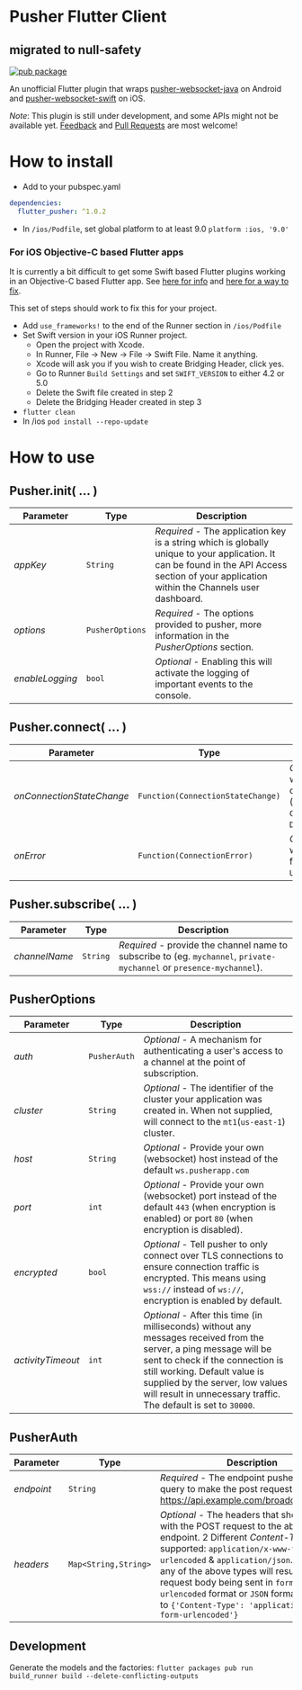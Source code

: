 # Pusher Flutter Client
## migrated to null-safety
[![pub package](https://img.shields.io/pub/v/flutter_pusher.svg)](https://pub.dartlang.org/packages/flutter_pusher)

An unofficial Flutter plugin that wraps [pusher-websocket-java](https://github.com/pusher/pusher-websocket-java) on Android and [pusher-websocket-swift](https://github.com/pusher/pusher-websocket-swift) on iOS.

*Note*: This plugin is still under development, and some APIs might not be available yet. [Feedback](https://github.com/ninjasolutions/flutter_pusher/issues) and [Pull Requests](https://github.com/ninjasolutions/flutter_pusher/pulls) are most welcome!

# How to install
* Add to your pubspec.yaml

```yaml
dependencies:
  flutter_pusher: ^1.0.2
```

* In `/ios/Podfile`, set global platform to at least 9.0
`platform :ios, '9.0'`

### For iOS Objective-C based Flutter apps
It is currently a bit difficult to get some Swift based Flutter plugins working in an Objective-C based Flutter app. See [here for info](https://github.com/flutter/flutter/issues/25676) and [here for a way to fix](https://github.com/fayeed/flutter_freshchat/issues/9#issuecomment-514329934).

This set of steps should work to fix this for your project.
* Add `use_frameworks!` to the end of the Runner section in `/ios/Podfile`
* Set Swift version in your iOS Runner project.
    * Open the project with Xcode.
    * In Runner, File -> New -> File -> Swift File. Name it anything.
    * Xcode will ask you if you wish to create Bridging Header, click yes.
    * Go to Runner `Build Settings` and set `SWIFT_VERSION` to either 4.2 or 5.0
    * Delete the Swift file created in step 2
    * Delete the Bridging Header created in step 3
* `flutter clean`
* In /ios `pod install --repo-update`

# How to use
## Pusher.init( ... )
|Parameter      |Type           |Description		 |
|---------------|---------------|--------------------|
|*appKey*       |`String`       |*Required* - The application key is a string which is globally unique to your application. It can be found in the API Access section of your application within the Channels user dashboard.|
|*options*      |`PusherOptions`|*Required* - The options provided to pusher, more information in the *PusherOptions* section.|
|*enableLogging*|`bool`         |*Optional* - Enabling this will activate the logging of important events to the console.|


## Pusher.connect( ... )
|Parameter                |Type                             |Description		|
|-------------------------|---------------------------------|-------------------|
|*onConnectionStateChange*|`Function(ConnectionStateChange)`|*Optional* - Callback when the state of the connection changes (eg. `CONNECTING`, `CONNECTED`, `DISCONNECTED`, ... ).|
|*onError*                |`Function(ConnectionError)`      |*Optional* - Callback when the connection fires an error (eg. `UnauthorizedException`).|

## Pusher.subscribe( ... )
|Parameter    |Type    |Description		   |
|-------------|--------|-------------------|
|*channelName*|`String`|*Required* - provide the channel name to subscribe to (eg. `mychannel`, `private-mychannel` or `presence-mychannel`).|

## PusherOptions
|Parameter        |Type         |Description		|
|-----------------|-------------|-------------------|
|*auth*			  |`PusherAuth` |*Optional* - A mechanism for authenticating a user's access to a channel at the point of subscription.|
|*cluster*        |`String`     |*Optional* - The identifier of the cluster your application was created in. When not supplied, will connect to the `mt1`(`us-east-1`) cluster.|
|*host*           |`String`     |*Optional* - Provide your own (websocket) host instead of the default `ws.pusherapp.com`|
|*port*           |`int`        |*Optional* - Provide your own (websocket) port instead of the default `443` (when encryption is enabled) or port `80` (when encryption is disabled).|
|*encrypted*      |`bool`       |*Optional* - Tell pusher to only connect over TLS connections to ensure connection traffic is encrypted. This means using `wss://` instead of `ws://`, encryption is enabled by default.|
|*activityTimeout*|`int`        |*Optional* - After this time (in milliseconds) without any messages received from the server, a ping message will be sent to check if the connection is still working. Default value is supplied by the server, low values will result in unnecessary traffic. The default is set to `30000`.|

## PusherAuth
|Parameter  |Type                |Description		 |
|-----------|--------------------|-------------------|
|*endpoint*	|`String`            |*Required* - The endpoint pusher should query to make the post request (eg. https://api.example.com/broadcating/auth).|
|*headers*	|`Map<String,String>`|*Optional* - The headers that should be sent with the POST request to the above endpoint. 2 Different *Content-Types* are supported: `application/x-www-form-urlencoded` & `application/json`. Supplying any of the above types will result into the request body being sent in `form-urlencoded` format or `JSON` format. Defaults to `{'Content-Type': 'application/x-www-form-urlencoded'}`|

  
## Development  
Generate the models and the factories: `flutter packages pub run build_runner build --delete-conflicting-outputs`
